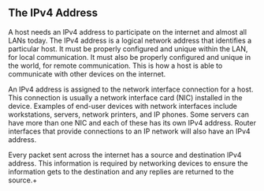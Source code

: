 
## The IPv4 Address

A host needs an IPv4 address to participate on the internet and almost all LANs today. The IPv4 address is a logical network address that identifies a particular host. It must be properly configured and unique within the LAN, for local communication. It must also be properly configured and unique in the world, for remote communication. This is how a host is able to communicate with other devices on the internet.

An IPv4 address is assigned to the network interface connection for a host. This connection is usually a network interface card (NIC) installed in the device. Examples of end-user devices with network interfaces include workstations, servers, network printers, and IP phones. Some servers can have more than one NIC and each of these has its own IPv4 address. Router interfaces that provide connections to an IP network will also have an IPv4 address.

Every packet sent across the internet has a source and destination IPv4 address. This information is required by networking devices to ensure the information gets to the destination and any replies are returned to the source.+